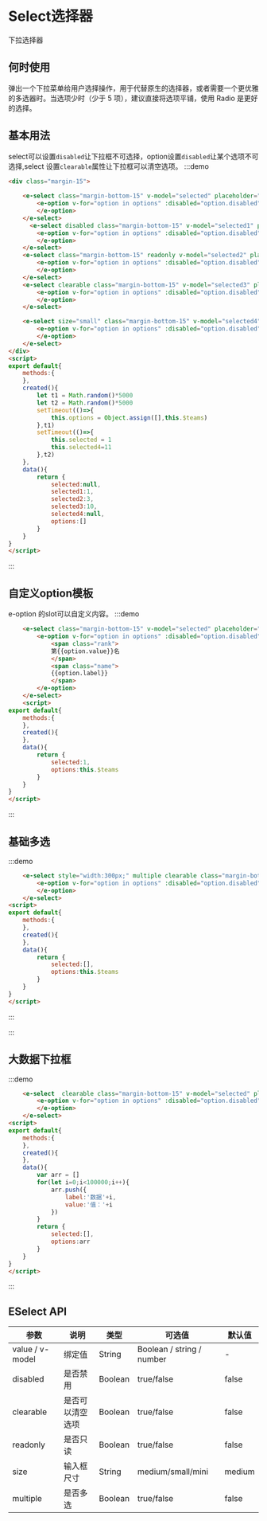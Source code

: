 # Select选择器
下拉选择器

## 何时使用

弹出一个下拉菜单给用户选择操作，用于代替原生的选择器，或者需要一个更优雅的多选器时。当选项少时（少于 5 项），建议直接将选项平铺，使用 Radio 是更好的选择。

## 基本用法
 select可以设置`disabled`让下拉框不可选择，option设置`disabled`让某个选项不可选择,select 设置`clearable`属性让下拉框可以清空选项。
:::demo 
```html
<div class="margin-15">
    
    <e-select class="margin-bottom-15" v-model="selected" placeholder="请选择" >
        <e-option v-for="option in options" :disabled="option.disabled" :key="option.value" :label="option.label" :value="option.value">
        </e-option>
    </e-select>
      <e-select disabled class="margin-bottom-15" v-model="selected1" placeholder="请选择" >
        <e-option v-for="option in options" :disabled="option.disabled" :key="option.value" :label="option.label" :value="option.value">
        </e-option>
    </e-select>
    <e-select class="margin-bottom-15" readonly v-model="selected2" placeholder="请选择" >
        <e-option v-for="option in options" :disabled="option.disabled" :key="option.value" :label="option.label" :value="option.value">
        </e-option>
    </e-select>
    <e-select clearable class="margin-bottom-15" v-model="selected3" placeholder="请选择" >
        <e-option v-for="option in options" :disabled="option.disabled" :key="option.value" :label="option.label" :value="option.value">
        </e-option>
    </e-select>

    <e-select size="small" class="margin-bottom-15" v-model="selected4" placeholder="请选择" >
        <e-option v-for="option in options" :disabled="option.disabled" :key="option.value" :label="option.label" :value="option.value">
        </e-option>
    </e-select>
</div>
<script>
export default{
    methods:{
    },
    created(){
        let t1 = Math.random()*5000
        let t2 = Math.random()*5000
        setTimeout(()=>{
            this.options = Object.assign([],this.$teams)
        },t1)
        setTimeout(()=>{
            this.selected = 1
            this.selected4=11
        },t2)
    },
    data(){
        return {
            selected:null,
            selected1:1,
            selected2:3,
            selected3:10,
            selected4:null,
            options:[]
        }
    }
}
</script>
```
:::

## 自定义option模板
e-option 的slot可以自定义内容。
:::demo
```html
    <e-select class="margin-bottom-15" v-model="selected" placeholder="请选择" >
        <e-option v-for="option in options" :disabled="option.disabled" :key="option.value" :label="option.label" :value="option.value">
            <span class="rank">
            第{{option.value}}名
            </span>
            <span class="name">
            {{option.label}}
            </span>
        </e-option>
    </e-select>
    <script>
export default{
    methods:{
    },
    created(){
    },
    data(){
        return {
            selected:1,
            options:this.$teams
        }
    }
}
</script>
```
:::
## 基础多选

:::demo
```html
    <e-select style="width:300px;" multiple clearable class="margin-bottom-15" v-model="selected" placeholder="请选择" >
        <e-option v-for="option in options" :disabled="option.disabled" :key="option.value" :label="option.label" :value="option.value">
        </e-option>
    </e-select>
<script>
export default{
    methods:{
    },
    created(){
    },
    data(){
        return {
            selected:[],
            options:this.$teams
        }
    }
}
</script>
```
:::

:::
## 大数据下拉框

:::demo
```html
    <e-select  clearable class="margin-bottom-15" v-model="selected" placeholder="请选择" :data="options" >
        <e-option v-for="option in options" :disabled="option.disabled" :key="option.value" :label="option.label" :value="option.value">
        </e-option>
    </e-select>
<script>
export default{
    methods:{
    },
    created(){
    },
    data(){
        var arr = []
        for(let i=0;i<100000;i++){
            arr.push({
                label:'数据'+i,
                value:'值：'+i
            })
        }
        return {
            selected:[],
            options:arr
        }
    }
}
</script>
```
:::
## ESelect API
| 参数      | 说明          | 类型      | 可选值                           | 默认值  |
|---------- |-------------- |---------- |--------------------------------  |-------- |
| value / v-model | 绑定值 | String | Boolean / string / number | - | -|
| disabled  | 是否禁用 |  Boolean   | true/false | false|
| clearable  | 是否可以清空选项 |  Boolean   | true/false | false|
| readonly  | 是否只读 |  Boolean   | true/false | false|
| size  | 输入框尺寸 |  String   | medium/small/mini | medium|
| multiple  | 是否多选 |  Boolean   | true/false | false |

